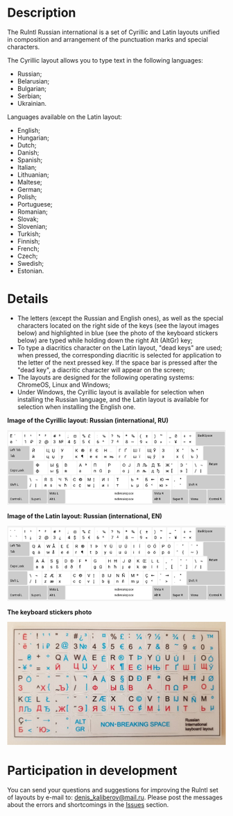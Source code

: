 # Description
The RuIntl Russian international is a set of Cyrillic and Latin layouts unified in composition and arrangement of the punctuation marks and special characters.

The Cyrillic layout allows you to type text in the following languages:
- Russian;
- Belarusian;
- Bulgarian;
- Serbian;
- Ukrainian.

Languages ​​available on the Latin layout:
- English;
- Hungarian;
- Dutch;
- Danish;
- Spanish;
- Italian;
- Lithuanian;
- Maltese;
- German;
- Polish;
- Portuguese;
- Romanian;
- Slovak;
- Slovenian;
- Turkish;
- Finnish;
- French;
- Czech;
- Swedish;
- Estonian.

# Details
- The letters (except the Russian and English ones), as well as the special characters located on the right side of the keys (see the layout images below) and highlighted in blue (see the photo of the keyboard stickers below) are typed while holding down the right Alt (AltGr) key;
- To type a diacritics character on the Latin layout, "dead keys" are used; when pressed, the corresponding diacritic is selected for application to the letter of the next pressed key. If the space bar is pressed after the "dead key", a diacritic character will appear on the screen;
- The layouts are designed for the following operating systems: ChromeOS, Linux and Windows;
- Under Windows, the Cyrillic layout is available for selection when installing the Russian language, and the Latin layout is available for selection when installing the English one.

**Image of the Cyrillic layout: Russian (international, RU)**

![Image of the Cyrillic layout](https://raw.githubusercontent.com/DenisKaGH/RuIntl/main/Screenshots/RuIntl_RU.png)

**Image of the Latin layout: Russian (international, EN)**

![Image of the Latin layout](https://raw.githubusercontent.com/DenisKaGH/RuIntl/main/Screenshots/RuIntl_EN.png)

**The keyboard stickers photo**

![The keyboard stickers photo](https://raw.githubusercontent.com/DenisKaGH/RuIntl/main/Photos/Stickers.jpg)

# Participation in development
You can send your questions and suggestions for improving the RuIntl set of layouts by e-mail to: denis_kaliberov@mail.ru.
Please post the messages about the errors and shortcomings in the [Issues](https://github.com/DenisKaGH/RuIntl/issues) section.
